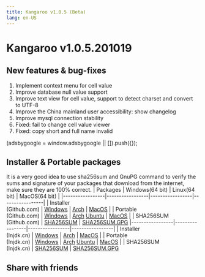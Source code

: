 ```yaml
---
title: Kangaroo v1.0.5 (Beta)
lang: en-US
---
```


# Kangaroo v1.0.5.201019

## New features & bug-fixes
1. Implement context menu for cell value
2. Improve database null value support
3. Improve text view for cell value, support to detect charset and convert to UTF-8
4. Improve the China mainland user accessibility: show changelog
5. Improve mysql connection stability
6. Fixed: fail to change cell value viewer
7. Fixed: copy short and full name invalid

<div>
    <script2 type="text/javascript" async="true" src="https://pagead2.googlesyndication.com/pagead/js/adsbygoogle.js" />
    <ins class="adsbygoogle"
        style="display:block; text-align:center;"
        data-ad-layout="in-article"
        data-ad-format="fluid"
        data-ad-client="ca-pub-3975819313740938"
        data-ad-slot="6760827895"></ins>
    <script2 type="text/javascript">
        (adsbygoogle = window.adsbygoogle || []).push({});
    </script2>
</div>


## Installer & Portable packages <Badge text="link expired" type="warning"/>
It is a very good idea to use sha256sum and GnuPG command to verify the sums and signature of your packages that download from the internet, make sure they are 100% correct.
| Packages        | Windows(64 bit) | Linux(64 bit)   | MacOS(64 bit)   |
|-----------------|-----------------|-----------------|-----------------|
| Installer<br/>(Github.com) | [Windows](https://github.com/dbkangaroo/kangaroo/releases/download/v1.0.5.201019/kangaroo-1.0.5.201019-AMD64.exe) | [Arch](https://github.com/dbkangaroo/kangaroo/releases/download/v1.0.5.201019/kangaroo-1.0.5.201019-1-x86_64.pkg.tar.xz) | [MacOS](https://github.com/dbkangaroo/kangaroo/releases/download/v1.0.5.201019/kangaroo-1.0.5.201019-macos.dmg) |
| Portable<br/>(Github.com) | [Windows](https://github.com/dbkangaroo/kangaroo/releases/download/v1.0.5.201019/kangaroo-1.0.5.201019-AMD64.7z) | [Arch](https://github.com/dbkangaroo/kangaroo/releases/download/v1.0.5.201019/kangaroo-1.0.5.201019-arch.tar.gz) [Ubuntu](https://github.com/dbkangaroo/kangaroo/releases/download/v1.0.5.201019/kangaroo-1.0.5.201019-ubuntu.tar.gz) | [MacOS](https://github.com/dbkangaroo/kangaroo/releases/download/v1.0.5.201019/kangaroo-1.0.5.201019-macos.tar.gz) |
| SHA256SUM<br/>(Github.com) | [SHA256SUM](https://github.com/dbkangaroo/kangaroo/releases/download/v1.0.5.201019/kangaroo-1.0.5.201019.sha256sum) | [SHA256SUM.GPG](https://github.com/dbkangaroo/kangaroo/releases/download/v1.0.5.201019/kangaroo-1.0.5.201019.sha256sum.asc)
|-----------------|-----------------|-----------------|-----------------|
| Installer<br/>(Injdk.cn) | [Windows](https://d4.injdk.cn/dbkangaroo/v1.0.5.201019/kangaroo-1.0.5.201019-AMD64.exe) | [Arch](https://d4.injdk.cn/dbkangaroo/v1.0.5.201019/kangaroo-1.0.5.201019-1-x86_64.pkg.tar.xz) | [MacOS](https://d4.injdk.cn/dbkangaroo/v1.0.5.201019/kangaroo-1.0.5.201019-macos.dmg) |
| Portable<br/>(Injdk.cn)  | [Windows](https://d4.injdk.cn/dbkangaroo/v1.0.5.201019/kangaroo-1.0.5.201019-AMD64.7z) | [Arch](https://d4.injdk.cn/dbkangaroo/v1.0.5.201019/kangaroo-1.0.5.201019-arch.tar.gz) [Ubuntu](https://d4.injdk.cn/dbkangaroo/v1.0.5.201019/kangaroo-1.0.5.201019-ubuntu.tar.gz) | [MacOS](https://d4.injdk.cn/dbkangaroo/v1.0.5.201019/kangaroo-1.0.5.201019-macos.tar.gz) |
| SHA256SUM<br/>(Injdk.cn) | [SHA256SUM](https://d4.injdk.cn/dbkangaroo/v1.0.5.201019/kangaroo-1.0.5.201019.sha256sum) | [SHA256SUM.GPG](https://d4.injdk.cn/dbkangaroo/v1.0.5.201019/kangaroo-1.0.5.201019.sha256sum.asc)


## Share with friends
<social-share :networks="['facebook', 'twitter', 'whatsapp', 'telegram', 'linkedin', 'reddit', 'line', 'skype', 'pinterest']" />
